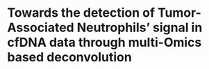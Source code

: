 # Towards the detection of Tumor-Associated Neutrophils’ signal in cfDNA data through multi-Omics based deconvolution
